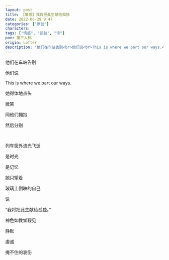 ```yaml
---
layout: post
title: 【情感】我将把此生献给孤独
date: 2022-06-29 9:47
categories: ["原创"]
characters: 
tags: ["情感", "孤独", "诗"]
pov: 第三人称
origin: Lofter
description: "他们在车站告别<br>他们说<br>This is where we part our ways.<br>她得体地点头<br>微笑<br>同他们拥抱<br>然后分别<br><br>列车窗外流光飞逝<br>是时光<br>是记忆<br>她只望着<br>玻璃上倒映的自己<br>说<br>“我将把此生献给孤独。”<br>神色如教堂觐见<br>静默<br>虔诚<br>掩不住的哀伤"
---
```


他们在车站告别

他们说

This is where we part our ways.

她得体地点头

微笑

同他们拥抱

然后分别

<br>

列车窗外流光飞逝

是时光

是记忆

她只望着

玻璃上倒映的自己

说

“我将把此生献给孤独。”

神色如教堂觐见

静默

虔诚

掩不住的哀伤

<br><br>

<p style="color: #0000; text-indent: 2em">
一个女孩上前问：“我可以坐在你旁边吗？”
</p>
